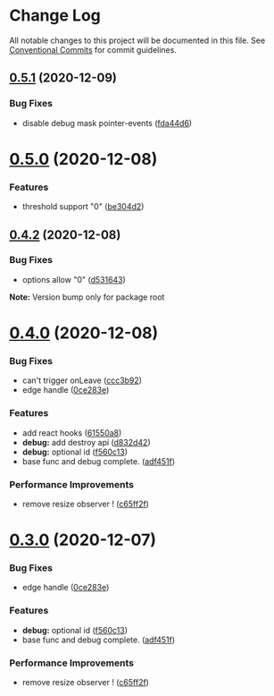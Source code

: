 # Change Log

All notable changes to this project will be documented in this file.
See [Conventional Commits](https://conventionalcommits.org) for commit guidelines.

## [0.5.1](https://github.com/myWsq/scroom/compare/v0.5.0...v0.5.1) (2020-12-09)


### Bug Fixes

* disable debug mask pointer-events ([fda44d6](https://github.com/myWsq/scroom/commit/fda44d67a5e1e0222e1ef9ea15532308a5ddde77))





# [0.5.0](https://github.com/myWsq/scroom/compare/v0.4.2...v0.5.0) (2020-12-08)


### Features

* threshold support  "0" ([be304d2](https://github.com/myWsq/scroom/commit/be304d2747d1024a14e0e96f7e7fb46e4a02ec31))





## [0.4.2](https://github.com/myWsq/scroom/compare/v0.4.1...v0.4.2) (2020-12-08)


### Bug Fixes

* options allow "0" ([d531643](https://github.com/myWsq/scroom/commit/d531643bb1c86b2dd24cfbefe10cce175e12f186))







**Note:** Version bump only for package root





# [0.4.0](https://github.com/myWsq/scroom/compare/v0.0.0...v0.4.0) (2020-12-08)


### Bug Fixes

* can't trigger onLeave ([ccc3b92](https://github.com/myWsq/scroom/commit/ccc3b928a1ba6a37386b55f1913e05af00e514d3))
* edge handle ([0ce283e](https://github.com/myWsq/scroom/commit/0ce283e0acfa988f39d80d0d33ab3afac24c67f6))


### Features

* add react hooks ([61550a8](https://github.com/myWsq/scroom/commit/61550a87cf27ae771080483ff327fc3686b1ff1c))
* **debug:** add destroy api ([d832d42](https://github.com/myWsq/scroom/commit/d832d425ad1c6665ce2fe1b4589e758f5561276d))
* **debug:** optional id ([f560c13](https://github.com/myWsq/scroom/commit/f560c1302e1f59fc9b46c43c576f9747919cc61d))
* base func and debug complete. ([adf451f](https://github.com/myWsq/scroom/commit/adf451f48f5d343f74b6d44902bf83074351c676))


### Performance Improvements

* remove resize observer ! ([c65ff2f](https://github.com/myWsq/scroom/commit/c65ff2f7f9a7ce5abcac3aaae6a978fecbc67fae))





# [0.3.0](https://github.com/myWsq/scroom/compare/v0.0.0...v0.3.0) (2020-12-07)


### Bug Fixes

* edge handle ([0ce283e](https://github.com/myWsq/scroom/commit/0ce283e0acfa988f39d80d0d33ab3afac24c67f6))


### Features

* **debug:** optional id ([f560c13](https://github.com/myWsq/scroom/commit/f560c1302e1f59fc9b46c43c576f9747919cc61d))
* base func and debug complete. ([adf451f](https://github.com/myWsq/scroom/commit/adf451f48f5d343f74b6d44902bf83074351c676))


### Performance Improvements

* remove resize observer ! ([c65ff2f](https://github.com/myWsq/scroom/commit/c65ff2f7f9a7ce5abcac3aaae6a978fecbc67fae))
